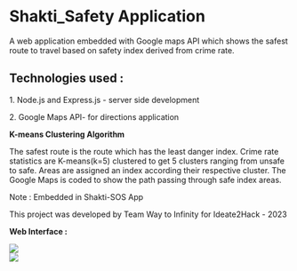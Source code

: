# Shakti_Safety Application

A web application embedded with Google maps API which shows the safest route to travel based on safety index derived from crime rate.

<h2>Technologies used :</h2>
<p>1. Node.js and Express.js - server side development</p>
<p>2. Google Maps API- for directions application</p>
<p><b>K-means Clustering Algorithm</b></p>
<p>The safest route is the route which has the least danger index. Crime rate statistics are K-means(k=5) clustered to get 5 clusters ranging from unsafe to safe. Areas are assigned an index according their respective cluster. The Google Maps is coded to show the path passing through safe index areas. </p>

<p>Note : Embedded in Shakti-SOS App</p>

<p>This project was developed by Team Way to Infinity for Ideate2Hack - 2023</p>

<p><b>Web Interface :</b></p>
<div>
  <img src=https://github.com/nabro356/Shakti_Safe/assets/112922661/08de4bca-719c-4666-80ad-32949f4737d9>
  </br>
  <img src=https://github.com/nabro356/Shakti_Safe/assets/112922661/f3108d31-6575-480b-9153-3352c6c080cf>
</div>

</div>
